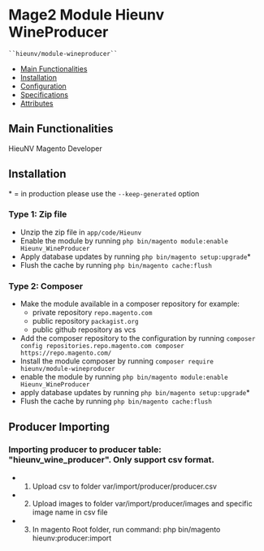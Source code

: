 # Mage2 Module Hieunv WineProducer

    ``hieunv/module-wineproducer``

 - [Main Functionalities](#markdown-header-main-functionalities)
 - [Installation](#markdown-header-installation)
 - [Configuration](#markdown-header-configuration)
 - [Specifications](#markdown-header-specifications)
 - [Attributes](#markdown-header-attributes)


## Main Functionalities
HieuNV Magento Developer

## Installation
\* = in production please use the `--keep-generated` option

### Type 1: Zip file

 - Unzip the zip file in `app/code/Hieunv`
 - Enable the module by running `php bin/magento module:enable Hieunv_WineProducer`
 - Apply database updates by running `php bin/magento setup:upgrade`\*
 - Flush the cache by running `php bin/magento cache:flush`

### Type 2: Composer

 - Make the module available in a composer repository for example:
    - private repository `repo.magento.com`
    - public repository `packagist.org`
    - public github repository as vcs
 - Add the composer repository to the configuration by running `composer config repositories.repo.magento.com composer https://repo.magento.com/`
 - Install the module composer by running `composer require hieunv/module-wineproducer`
 - enable the module by running `php bin/magento module:enable Hieunv_WineProducer`
 - apply database updates by running `php bin/magento setup:upgrade`\*
 - Flush the cache by running `php bin/magento cache:flush`


## Producer Importing
### Importing producer to producer table: "hieunv_wine_producer". Only support csv format.
- 1. Upload csv to folder var/import/producer/producer.csv
- 2. Upload images to folder var/import/producer/images and specific image name in csv file
- 3. In magento Root folder, run command: php bin/magento hieunv:producer:import 




